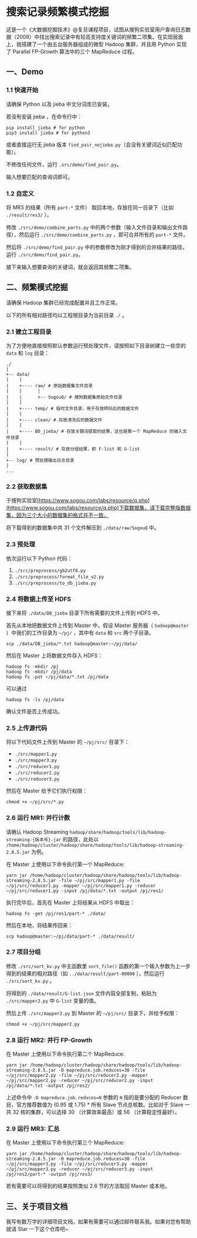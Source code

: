 # 搜索记录频繁模式挖掘

这是一个《大数据挖掘技术》@复旦课程项目，试图从搜狗实验室用户查询日志数据（2008）中找出搜索记录中有较高支持度关键词的频繁二项集。在实现层面上，我搭建了一个由五台服务器组成的微型 Hadoop 集群，并且用 Python 实现了 Parallel FP-Growth 算法中的三个 MapReduce 过程。

## 一、Demo

### 1.1 快速开始

请确保 Python 以及 jieba 中文分词库已安装。

若没有安装 jieba ，在命令行中：

```shell
pip install jieba # for python
pip3 install jieba # for python3
```

或者直接运行无 jieba 版本 `find_pair_nojieba.py`（会没有关键词近似匹配功能）。

不修改任何文件，运行 `.src/demo/find_pair.py`。

输入想要匹配的查询词即可。

### 1.2 自定义

将 MR3 的结果（所有 `part-*` 文件） 取回本地，存放在同一目录下（比如 `./result/res3/` ）。

修改 `./src/demo/combine_parts.py` 中的两个参数（输入文件目录和输出文件路径），然后运行 `./src/demo/combine_parts.py` ，即可合并所有的 `part-*` 文件。

然后将 `./src/demo/find_pair.py` 中的参数修改为刚才得到的合并结果的路径，运行 `./src/demo/find_pair.py`。

接下来输入想要查询的关键词，就会返回其频繁二项集。

## 二、频繁模式挖掘

请确保 Hadoop 集群已经完成配置并且工作正常。

以下的所有相对路径均以工程根目录为当前目录 `./` 。

### 2.1 建立工程目录

为了方便地直接按照默认参数运行预处理文件，请按照如下目录树建立一些空的 `data` 和 `log` 目录：

```text
./
|
+-- data/
|    |
|    +---- raw/ # 原始数据集文件目录
|    |      |
|    |      +-- SogouQ/ # 搜狗数据集原始文件目录
|    |
|    +---- temp/ # 临时文件目录，用于存放转码后的数据文件
|    |
|    +---- clean/ # 存放清洗后的数据文件
|    |
|    +---- BD_jieba/ # 存放关键词提取的结果，这也是第一个 MapReduce 的输入文件目录
|    |
|    +---- result/ # 存放分组结果，即 F-list 和 G-list
|
+-- log/ # 预处理输出日志目录
|
...
```

### 2.2 获取数据集

于搜狗实验室[https://www.sogou.com/labs/resource/q.php](https://www.sogou.com/labs/resource/q.php)下载数据集，请下载完整版数据集，因为三个大小的数据集的格式并不一致。

将下载得到的数据集中共 31 个文件解压到 `./data/raw/SogouQ` 中。

### 2.3 预处理

依次运行以下 Python 代码：

1. `./src/preprocess/gb2utf8.py`
2. `./src/preprocess/format_file_v2.py`
3. `./src/preprocess/to_db_jieba.py`

### 2.4 将数据上传至 HDFS

接下来将 `./data/DB_jieba` 目录下所有需要的文件上传到 HDFS 中。

首先从本地把数据文件上传到 Master 中，假设 Master 服务器（ `hadoop@master` ）中我们的工作目录为 `~/pj/` ，其中有 `data` 和 `src` 两个子目录。

```shell
scp ./data/DB_jieba/*.txt hadoop@master:~/pj/data/
```

然后在 Master 上将数据文件存入 HDFS：

```shell
hadoop fs -mkdir /pj
hadoop fs -mkdir /pj/data
hadoop fs -put ~/pj/data/*.txt /pj/data
```

可以通过

```shell
hadoop fs -ls /pj/data
```

确认文件是否上传成功。

### 2.5 上传源代码

将以下代码文件上传到 Master 的 `~/pj/src/` 目录下：

- `./src/mapper1.py`
- `./src/mapper3.py`
- `./src/reducer1.py`
- `./src/reducer2.py`
- `./src/reducer3.py`

然后在 Master 给予它们执行权限：

```shell
chmod +x ~/pj/src/*.py
```

### 2.6 运行 MR1: 并行计数

请确认 Hadoop Streaming `hadoop/share/hadoop/tools/lib/hadoop-streaming-{版本号}.jar` 的路径，此处以 `/home/hadoop/cluster/hadoop/share/hadoop/tools/lib/hadoop-streaming-2.8.5.jar` 为例。

在 Master 上使用以下命令执行第一个 MapReduce:

```shell
yarn jar /home/hadoop/cluster/hadoop/share/hadoop/tools/lib/hadoop-streaming-2.8.5.jar -file ~/pj/src/mapper1.py -file ~/pj/src/reducer1.py -mapper ~/pj/src/mapper1.py -reducer ~/pj/src/reducer1.py -input /pj/data/*.txt -output /pj/res1/
```

执行完毕后，首先在 Master 上将结果从 HDFS 中取出：

```shell
hadoop fs -get /pj/res1/part-* ./data/
```

然后在本地，将结果传回来：

```shell
scp hadoop@master:~/pj/data/part-* ./data/result/
```

### 2.7 项目分组

修改 `./src/sort_kv.py` 中主函数里 `sort_file()` 函数的第一个输入参数为上一步得到的结果的相对路径（如 `../data/result/part-00000` ），然后运行 `./src/sort_kv.py` 。

将得到的 `./data/result/G-list.json` 文件内容全部复制，粘贴为 `./src/mapper2.py` 中 `G-list` 变量的值。

然后上传 `./src/mapper2.py` 到 Master 的 `~/pj/src/` 目录下，并给予权限：

```shell
chmod +x ~/pj/src/mapper2.py
```

### 2.8 运行 MR2: 并行 FP-Growth

在 Master 上使用以下命令执行第二个 MapReduce:

```shell
yarn jar /home/hadoop/cluster/hadoop/share/hadoop/tools/lib/hadoop-streaming-2.8.5.jar -D mapreduce.job.reduces=30 -file ~/pj/src/mapper2.py -file ~/pj/src/reducer2.py -mapper ~/pj/src/mapper2.py -reducer ~/pj/src/reducer2.py -input /pj/data/*.txt -output /pj/res2/
```

上述命令中 `-D mapreduce.job.reduces=N` 参数的 `N` 指的是要分配的 Reducer 数目，官方推荐数值为 (0.95 或 1.75) * 所有 Slave 节点总核数。比如对于 Slave 一共 32 核的集群，可以选择 30 （计算效率最高）或 56 （计算稳定性最好）。

### 2.9 运行 MR3: 汇总

在 Master 上使用以下命令执行第三个 MapReduce:

```shell
yarn jar /home/hadoop/cluster/hadoop/share/hadoop/tools/lib/hadoop-streaming-2.8.5.jar -D mapreduce.job.reduces=30 -file ~/pj/src/mapper3.py -file ~/pj/src/reducer3.py -mapper ~/pj/src/mapper3.py -reducer ~/pj/src/reducer3.py -input /pj/res2/part-* -output /pj/res3/
```

若有需要可以将得到的结果按照类似 2.6 节的方法取回 Master 或本地。

## 三、关于项目文档

我写有数万字的详细项目文档，如果有需要可以通过邮件联系我。如果对您有帮助就请 Star 一下这个仓库吧~

